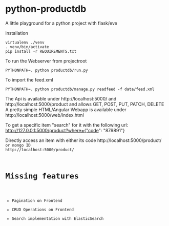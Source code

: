 # python-productdb
A little playground for a python project with flask/eve

installation

```
virtualenv ./venv
. venv/bin/activate
pip install -r REQUIREMENTS.txt
```

To run the Webserver from projectroot

```PYTHONPATH=. python productdb/run.py```

To import the feed.xml

```PYTHONPATH=. python productdb/manage.py readfeed -f data/feed.xml```


The Api is available under http://localhost:5000/ and http://localhost:5000/product and allows GET, POST, PUT, PATCH, DELETE
A pretty simple HTML/Angular Webapp is available under http://localhost:5000/web/index.html

To get a specific item "search" for it with the following url: http://127.0.0.1:5000/product?where={"code": "879891"}

Directly access an item with either its code http://localhost:5000/product/<CODE> or mongo ID http://localhost:5000/product/<OBJECTID>

# Missing features
 * Pagination on Frontend
 * CRUD Operations on Frontend
 * Search implementation with ElasticSearch